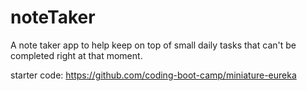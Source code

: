 # noteTaker
A note taker app to help keep on top of small daily tasks that can't be completed right at that moment.


starter code:
https://github.com/coding-boot-camp/miniature-eureka